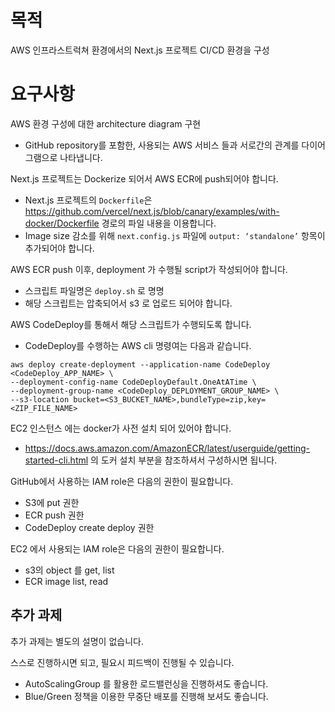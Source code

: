 # 목적

AWS 인프라스트럭쳐 환경에서의 Next.js 프로젝트 CI/CD 환경을 구성

# 요구사항

AWS 환경 구성에 대한 architecture diagram 구현

- GitHub repository를 포함한, 사용되는 AWS 서비스 들과 서로간의 관계를 다이어그램으로 나타냅니다.

Next.js 프로젝트는 Dockerize 되어서 AWS ECR에 push되어야 합니다.

- Next.js 프로젝트의 `Dockerfile`은 <https://github.com/vercel/next.js/blob/canary/examples/with-docker/Dockerfile> 경로의 파일 내용을 이용합니다.
- Image size 감소를 위해 `next.config.js` 파일에 `output: ‘standalone’` 항목이 추가되어야 합니다.

AWS ECR push 이후,  deployment 가 수행될 script가 작성되어야 합니다.

- 스크립트 파일명은  `deploy.sh` 로 명명
- 해당 스크립트는 압축되어서 s3 로 업로드 되어야 합니다.

AWS CodeDeploy를 통해서 해당 스크립트가 수행되도록 합니다.

- CodeDeploy를 수행하는 AWS cli 명령여는 다음과 같습니다.

```
aws deploy create-deployment --application-name CodeDeploy <CodeDeploy_APP_NAME> \
--deployment-config-name CodeDeployDefault.OneAtATime \
--deployment-group-name <CodeDeploy_DEPLOYMENT_GROUP_NAME> \
--s3-location bucket=<S3_BUCKET_NAME>,bundleType=zip,key=<ZIP_FILE_NAME>
```

EC2 인스턴스 에는 docker가 사전 설치 되어 있어야 합니다.

- <https://docs.aws.amazon.com/AmazonECR/latest/userguide/getting-started-cli.html> 의 도커 설치 부분을 참조하셔서 구성하시면 됩니다.

GitHub에서 사용하는 IAM role은 다음의 권한이 필요합니다.

- S3에 put 권한
- ECR push 권한
- CodeDeploy create deploy 권한

EC2 에서 사용되는 IAM role은 다음의 권한이 필요합니다.

- s3의 object 를 get, list
- ECR image list, read

## 추가 과제

추가 과제는 별도의 설명이 없습니다.

스스로 진행하시면 되고, 필요시 피드백이 진행될 수 있습니다.

- AutoScalingGroup 를 활용한 로드밸런싱을 진행하셔도 좋습니다.
- Blue/Green 정책을 이용한 무중단 배포를 진행해 보셔도 좋습니다.
